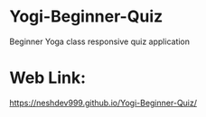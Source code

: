 # Yogi-Beginner-Quiz
Beginner Yoga class  responsive quiz application 

# Web Link: 
https://neshdev999.github.io/Yogi-Beginner-Quiz/
